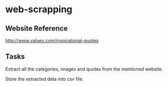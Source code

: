 # web-scrapping

## Website Reference
http://www.values.com/inspirational-quotes

## Tasks
Extract all the categories, images and quotes from the mentioned website.

Store the extracted data into csv file.
